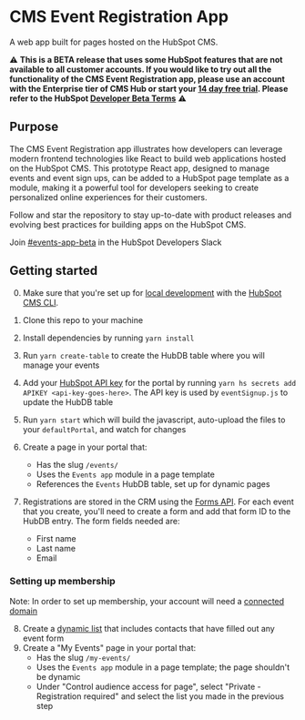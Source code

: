 CMS Event Registration App
========================

A web app built for pages hosted on the HubSpot CMS.

⚠️ **This is a BETA release that uses some HubSpot features that are not available to all customer accounts. If you would like to try out all the functionality of the CMS Event Registration app, please use an account with the Enterprise tier of CMS Hub or start your [14 day free trial](https://www.hubspot.com/pricing/cms). Please refer to the HubSpot [Developer Beta Terms](https://legal.hubspot.com/developerbetaterms)** ⚠️

## Purpose

The CMS Event Registration app illustrates how developers can leverage modern frontend technologies like React to build web applications hosted on the HubSpot CMS. This prototype React app, designed to manage events and event sign ups, can be added to a HubSpot page template as a module, making it a powerful tool for developers seeking to create personalized online experiences for their customers.

Follow and star the repository to stay up-to-date with product releases and evolving best practices for building apps on the HubSpot CMS.

Join [#events-app-beta](https://hubspotdev.slack.com/archives/C011GFF8KNZ) in the HubSpot Developers Slack

## Getting started

0. Make sure that you're set up for [local development](https://designers.hubspot.com/tutorials/getting-started) with the [HubSpot CMS CLI](https://designers.hubspot.com/docs/developer-reference/local-development-cms-cli).
1. Clone this repo to your machine
2. Install dependencies by running `yarn install`
3. Run `yarn create-table` to create the HubDB table where you will manage your events
4. Add your [HubSpot API key](https://knowledge.hubspot.com/integrations/how-do-i-get-my-hubspot-api-key) for the portal by running `yarn hs secrets add APIKEY <api-key-goes-here>`. The API key is used by `eventSignup.js` to update the HubDB table
5. Run `yarn start` which will build the javascript, auto-upload the files to your `defaultPortal`, and watch for changes
6. Create a page in your portal that:
    - Has the slug `/events/`
    - Uses the `Events app` module in a page template
    - References the `Events` HubDB table, set up for dynamic pages

7. Registrations are stored in the CRM using the [Forms API](https://developers.hubspot.com/docs/methods/forms/forms_overview). For each event that you create, you'll need to create a form and add that form ID to the HubDB entry. The form fields needed are:
    - First name
    - Last name
    - Email

### Setting up membership
Note: In order to set up membership, your account will need a [connected domain](https://knowledge.hubspot.com/cos-general/connect-a-domain-to-hubspot)

8. Create a [dynamic list](https://app.hubspot.com/l/contacts/lists) that includes contacts that have filled out any event form
9. Create a "My Events" page in your portal that:
    - Has the slug `/my-events/`
    - Uses the `Events app` module in a page template; the page shouldn't be dynamic
    - Under "Control audience access for page", select "Private - Registration required" and select the list you made in the previous step
